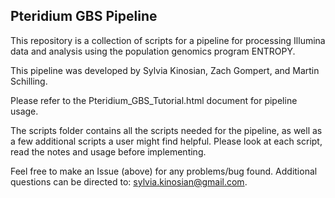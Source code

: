 ## Pteridium GBS Pipeline

This repository is a collection of scripts for a pipeline for processing Illumina data and analysis using the population genomics program ENTROPY.

This pipeline was developed by Sylvia Kinosian, Zach Gompert, and Martin Schilling.

Please refer to the Pteridium\_GBS\_Tutorial.html document for pipeline usage. 

The scripts folder contains all the scripts needed for the pipeline, as well as a few additional scripts a user might find helpful. Please look at each script, read the notes and usage before implementing.

Feel free to make an Issue (above) for any problems/bug found. Additional questions can be directed to: sylvia.kinosian@gmail.com.
